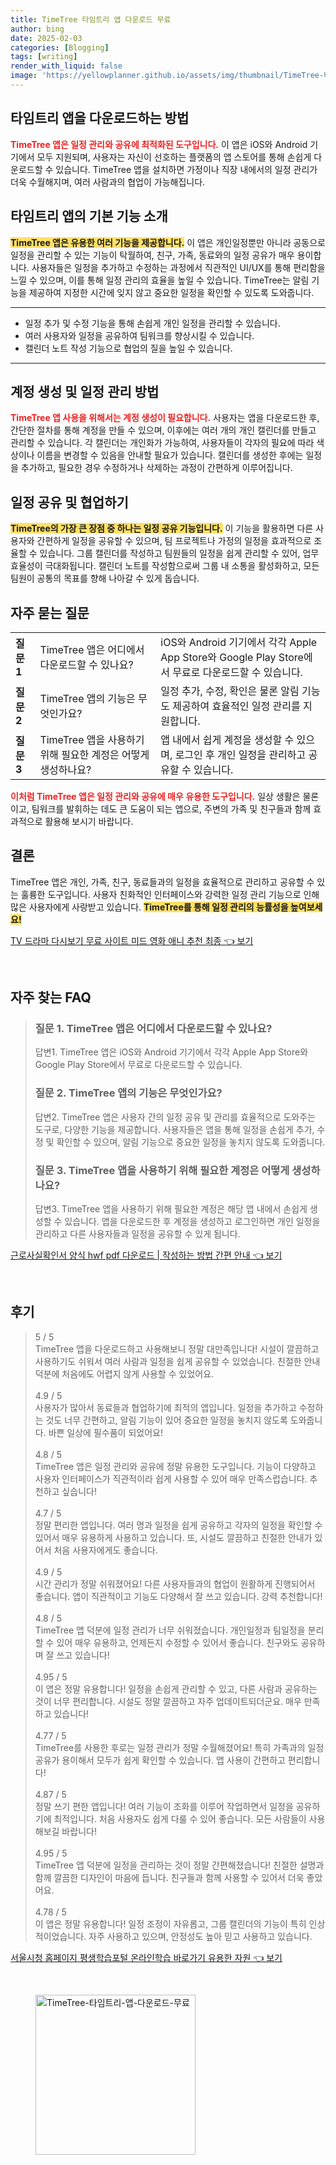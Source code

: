 ```yaml
---
title: TimeTree 타임트리 앱 다운로드 무료
author: bing
date: 2025-02-03
categories: [Blogging]
tags: [writing]
render_with_liquid: false
image: 'https://yellowplanner.github.io/assets/img/thumbnail/TimeTree-타임트리-앱-다운로드-무료.webp'
---
```



<h2 id='타임트리 앱 다운로드'>타임트리 앱을 다운로드하는 방법</h2>

<p><b><span style="color: #ee2323;">TimeTree 앱은 일정 관리와 공유에 최적화된 도구입니다.</span></b> 이 앱은 iOS와 Android 기기에서 모두 지원되며, 사용자는 자신이 선호하는 플랫폼의 앱 스토어를 통해 손쉽게 다운로드할 수 있습니다. TimeTree 앱을 설치하면 가정이나 직장 내에서의 일정 관리가 더욱 수월해지며, 여러 사람과의 협업이 가능해집니다.</p>

<h2 id='타임트리 앱의 기본 기능'>타임트리 앱의 기본 기능 소개</h2>

<p><b><span style="background-color: #ffe066;">TimeTree 앱은 유용한 여러 기능을 제공합니다.</span></b> 이 앱은 개인일정뿐만 아니라 공동으로 일정을 관리할 수 있는 기능이 탁월하여, 친구, 가족, 동료와의 일정 공유가 매우 용이합니다. 사용자들은 일정을 추가하고 수정하는 과정에서 직관적인 UI/UX를 통해 편리함을 느낄 수 있으며, 이를 통해 일정 관리의 효율을 높일 수 있습니다. TimeTree는 알림 기능을 제공하여 지정한 시간에 잊지 않고 중요한 일정을 확인할 수 있도록 도와줍니다.</p>

<hr />

<ul>
    <li>일정 추가 및 수정 기능을 통해 손쉽게 개인 일정을 관리할 수 있습니다.</li>
    <li>여러 사용자와 일정을 공유하여 팀워크를 향상시킬 수 있습니다.</li>
    <li>캘린더 노트 작성 기능으로 협업의 질을 높일 수 있습니다.</li>
</ul>

<hr />

<h2 id='계정 생성 및 일정 관리 설정'>계정 생성 및 일정 관리 방법</h2>

<p><b><span style="color: #ee2323;">TimeTree 앱 사용을 위해서는 계정 생성이 필요합니다.</span></b> 사용자는 앱을 다운로드한 후, 간단한 절차를 통해 계정을 만들 수 있으며, 이후에는 여러 개의 개인 캘린더를 만들고 관리할 수 있습니다. 각 캘린더는 개인화가 가능하여, 사용자들이 각자의 필요에 따라 색상이나 이름을 변경할 수 있음을 안내할 필요가 있습니다. 캘린더를 생성한 후에는 일정을 추가하고, 필요한 경우 수정하거나 삭제하는 과정이 간편하게 이루어집니다.</p>

<h2 id='일정 공유 및 협업하기'>일정 공유 및 협업하기</h2>

<p><b><span style="background-color: #ffe066;">TimeTree의 가장 큰 장점 중 하나는 일정 공유 기능입니다.</span></b> 이 기능을 활용하면 다른 사용자와 간편하게 일정을 공유할 수 있으며, 팀 프로젝트나 가정의 일정을 효과적으로 조율할 수 있습니다. 그룹 캘린더를 작성하고 팀원들의 일정을 쉽게 관리할 수 있어, 업무 효율성이 극대화됩니다. 캘린더 노트를 작성함으로써 그룹 내 소통을 활성화하고, 모든 팀원이 공통의 목표를 향해 나아갈 수 있게 돕습니다.</p>

<h2 id='자주 묻는 질문'>자주 묻는 질문</h2>

<table>
    <tr>
        <td><b>질문 1</b></td>
        <td>TimeTree 앱은 어디에서 다운로드할 수 있나요?</td>
        <td>iOS와 Android 기기에서 각각 Apple App Store와 Google Play Store에서 무료로 다운로드할 수 있습니다.</td>
    </tr>
    <tr>
        <td><b>질문 2</b></td>
        <td>TimeTree 앱의 기능은 무엇인가요?</td>
        <td>일정 추가, 수정, 확인은 물론 알림 기능도 제공하여 효율적인 일정 관리를 지원합니다.</td>
    </tr>
    <tr>
        <td><b>질문 3</b></td>
        <td>TimeTree 앱을 사용하기 위해 필요한 계정은 어떻게 생성하나요?</td>
        <td>앱 내에서 쉽게 계정을 생성할 수 있으며, 로그인 후 개인 일정을 관리하고 공유할 수 있습니다.</td>
    </tr>
</table>

<p><b><span style="color: #ee2323;">이처럼 TimeTree 앱은 일정 관리와 공유에 매우 유용한 도구입니다.</span></b> 일상 생활은 물론이고, 팀워크를 발휘하는 데도 큰 도움이 되는 앱으로, 주변의 가족 및 친구들과 함께 효과적으로 활용해 보시기 바랍니다.</p>

<h2 id='결론'>결론</h2>

<p>TimeTree 앱은 개인, 가족, 친구, 동료들과의 일정을 효율적으로 관리하고 공유할 수 있는 훌륭한 도구입니다. 사용자 친화적인 인터페이스와 강력한 일정 관리 기능으로 인해 많은 사용자에게 사랑받고 있습니다. <b><span style="background-color: #ffe066;">TimeTree를 통해 일정 관리의 능률성을 높여보세요!</span></b></p>


<p><a class="click-button" title="TV 드라마 다시보기 무료 사이트 미드 영화 애니 추천 최종" href="https://yellowplanner.github.io/posts/TV-%EB%93%9C%EB%9D%BC%EB%A7%88-%EB%8B%A4%EC%8B%9C%EB%B3%B4%EA%B8%B0-%EB%AC%B4%EB%A3%8C-%EC%82%AC%EC%9D%B4%ED%8A%B8-%EB%AF%B8%EB%93%9C-%EC%98%81%ED%99%94-%EC%95%A0%EB%8B%88-%EC%B6%94%EC%B2%9C-%EC%B5%9C%EC%A2%85/" rel="dofollow">TV 드라마 다시보기 무료 사이트 미드 영화 애니 추천 최종 👈 보기</a></p><br>
<h2 id='자주_찾는_FAQ'>자주 찾는 FAQ</h2>
<div itemscope="" itemtype="https://schema.org/FAQPage"> 
<blockquote> 
<div itemscope="" itemprop="mainEntity" itemtype="https://schema.org/Question"> 
<h3 itemprop="name">질문 1. TimeTree 앱은 어디에서 다운로드할 수 있나요?</h3> 
<div itemscope="" itemprop="acceptedAnswer" itemtype="https://schema.org/Answer"> 
<span itemprop="text"> 
<p>답변1. TimeTree 앱은 iOS와 Android 기기에서 각각 Apple App Store와 Google Play Store에서 무료로 다운로드할 수 있습니다.</p> 
</span> 
</div> 
</div> 
<div itemscope="" itemprop="mainEntity" itemtype="https://schema.org/Question"> 
<h3 itemprop="name">질문 2. TimeTree 앱의 기능은 무엇인가요?</h3> 
<div itemscope="" itemprop="acceptedAnswer" itemtype="https://schema.org/Answer"> 
<span itemprop="text"> 
<p>답변2. TimeTree 앱은 사용자 간의 일정 공유 및 관리를 효율적으로 도와주는 도구로, 다양한 기능을 제공합니다. 사용자들은 앱을 통해 일정을 손쉽게 추가, 수정 및 확인할 수 있으며, 알림 기능으로 중요한 일정을 놓치지 않도록 도와줍니다.</p> 
</span> 
</div> 
</div> 
<div itemscope="" itemprop="mainEntity" itemtype="https://schema.org/Question"> 
<h3 itemprop="name">질문 3. TimeTree 앱을 사용하기 위해 필요한 계정은 어떻게 생성하나요?</h3> 
<div itemscope="" itemprop="acceptedAnswer" itemtype="https://schema.org/Answer"> 
<span itemprop="text"> 
<p>답변3. TimeTree 앱을 사용하기 위해 필요한 계정은 해당 앱 내에서 손쉽게 생성할 수 있습니다. 앱을 다운로드한 후 계정을 생성하고 로그인하면 개인 일정을 관리하고 다른 사용자들과 일정을 공유할 수 있게 됩니다.</p> 
</span> 
</div> 
</div> 
</blockquote> 
</div>
<p><a class="click-button" title="근로사실확인서 양식 hwf pdf 다운로드 | 작성하는 방법 간편 안내" href="https://yellowplanner.github.io/posts/%EA%B7%BC%EB%A1%9C%EC%82%AC%EC%8B%A4%ED%99%95%EC%9D%B8%EC%84%9C-%EC%96%91%EC%8B%9D-hwf-pdf-%EB%8B%A4%EC%9A%B4%EB%A1%9C%EB%93%9C-%EC%9E%91%EC%84%B1%ED%95%98%EB%8A%94-%EB%B0%A9%EB%B2%95-%EA%B0%84%ED%8E%B8-%EC%95%88%EB%82%B4/" rel="dofollow">근로사실확인서 양식 hwf pdf 다운로드 | 작성하는 방법 간편 안내 👈 보기</a></p><br>
<h2 id='후기'>후기</h2>
<div itemscope itemtype="https://schema.org/Product">
  <blockquote>
  <div itemprop="review" itemscope itemtype="https://schema.org/Review">
      <div itemprop="reviewRating" itemscope itemtype="https://schema.org/Rating"> <span itemprop="ratingValue">5</span> / <span itemprop="bestRating">5</span> </div>
      <span itemprop="reviewBody">TimeTree 앱을 다운로드하고 사용해보니 정말 대만족입니다! 시설이 깔끔하고 사용하기도 쉬워서 여러 사람과 일정을 쉽게 공유할 수 있었습니다. 친절한 안내 덕분에 처음에도 어렵지 않게 사용할 수 있었어요.</span>
  </div>
  <br>
  <div itemprop="review" itemscope itemtype="https://schema.org/Review">
      <div itemprop="reviewRating" itemscope itemtype="https://schema.org/Rating"> <span itemprop="ratingValue">4.9</span> / <span itemprop="bestRating">5</span> </div>
      <span itemprop="reviewBody">사용자가 많아서 동료들과 협업하기에 최적의 앱입니다. 일정을 추가하고 수정하는 것도 너무 간편하고, 알림 기능이 있어 중요한 일정을 놓치지 않도록 도와줍니다. 바쁜 일상에 필수품이 되었어요!</span>
  </div>
  <br>
  <div itemprop="review" itemscope itemtype="https://schema.org/Review">
      <div itemprop="reviewRating" itemscope itemtype="https://schema.org/Rating"> <span itemprop="ratingValue">4.8</span> / <span itemprop="bestRating">5</span> </div>
      <span itemprop="reviewBody">TimeTree 앱은 일정 관리와 공유에 정말 유용한 도구입니다. 기능이 다양하고 사용자 인터페이스가 직관적이라 쉽게 사용할 수 있어 매우 만족스럽습니다. 추천하고 싶습니다!</span>
  </div>
  <br>
  <div itemprop="review" itemscope itemtype="https://schema.org/Review">
      <div itemprop="reviewRating" itemscope itemtype="https://schema.org/Rating"> <span itemprop="ratingValue">4.7</span> / <span itemprop="bestRating">5</span> </div>
      <span itemprop="reviewBody">정말 편리한 앱입니다. 여러 명과 일정을 쉽게 공유하고 각자의 일정을 확인할 수 있어서 매우 유용하게 사용하고 있습니다. 또, 시설도 깔끔하고 친절한 안내가 있어서 처음 사용자에게도 좋습니다.</span>
  </div>
  <br>
  <div itemprop="review" itemscope itemtype="https://schema.org/Review">
      <div itemprop="reviewRating" itemscope itemtype="https://schema.org/Rating"> <span itemprop="ratingValue">4.9</span> / <span itemprop="bestRating">5</span> </div>
      <span itemprop="reviewBody">시간 관리가 정말 쉬워졌어요! 다른 사용자들과의 협업이 원활하게 진행되어서 좋습니다. 앱이 직관적이고 기능도 다양해서 잘 쓰고 있습니다. 강력 추천합니다!</span>
  </div>
  <br>
  <div itemprop="review" itemscope itemtype="https://schema.org/Review">
      <div itemprop="reviewRating" itemscope itemtype="https://schema.org/Rating"> <span itemprop="ratingValue">4.8</span> / <span itemprop="bestRating">5</span> </div>
      <span itemprop="reviewBody">TimeTree 앱 덕분에 일정 관리가 너무 쉬워졌습니다. 개인일정과 팀일정을 분리할 수 있어 매우 유용하고, 언제든지 수정할 수 있어서 좋습니다. 친구와도 공유하며 잘 쓰고 있습니다!</span>
  </div>
  <br>
  <div itemprop="review" itemscope itemtype="https://schema.org/Review">
      <div itemprop="reviewRating" itemscope itemtype="https://schema.org/Rating"> <span itemprop="ratingValue">4.95</span> / <span itemprop="bestRating">5</span> </div>
      <span itemprop="reviewBody">이 앱은 정말 유용합니다! 일정을 손쉽게 관리할 수 있고, 다른 사람과 공유하는 것이 너무 편리합니다. 시설도 정말 깔끔하고 자주 업데이트되더군요. 매우 만족하고 있습니다!</span>
  </div>
  <br>
  <div itemprop="review" itemscope itemtype="https://schema.org/Review">
      <div itemprop="reviewRating" itemscope itemtype="https://schema.org/Rating"> <span itemprop="ratingValue">4.77</span> / <span itemprop="bestRating">5</span> </div>
      <span itemprop="reviewBody">TimeTree를 사용한 후로는 일정 관리가 정말 수월해졌어요! 특히 가족과의 일정 공유가 용이해서 모두가 쉽게 확인할 수 있습니다. 앱 사용이 간편하고 편리합니다!</span>
  </div>
  <br>
  <div itemprop="review" itemscope itemtype="https://schema.org/Review">
      <div itemprop="reviewRating" itemscope itemtype="https://schema.org/Rating"> <span itemprop="ratingValue">4.87</span> / <span itemprop="bestRating">5</span> </div>
      <span itemprop="reviewBody">정말 쓰기 편한 앱입니다! 여러 기능이 조화를 이루어 작업하면서 일정을 공유하기에 최적입니다. 처음 사용자도 쉽게 다룰 수 있어 좋습니다. 모든 사람들이 사용해보길 바랍니다!</span>
  </div>
  <br>
  <div itemprop="review" itemscope itemtype="https://schema.org/Review">
      <div itemprop="reviewRating" itemscope itemtype="https://schema.org/Rating"> <span itemprop="ratingValue">4.95</span> / <span itemprop="bestRating">5</span> </div>
      <span itemprop="reviewBody">TimeTree 앱 덕분에 일정을 관리하는 것이 정말 간편해졌습니다! 친절한 설명과 함께 깔끔한 디자인이 마음에 듭니다. 친구들과 함께 사용할 수 있어서 더욱 좋았어요.</span>
  </div>
  <br>
  <div itemprop="review" itemscope itemtype="https://schema.org/Review">
      <div itemprop="reviewRating" itemscope itemtype="https://schema.org/Rating"> <span itemprop="ratingValue">4.78</span> / <span itemprop="bestRating">5</span> </div>
      <span itemprop="reviewBody">이 앱은 정말 유용합니다! 일정 조정이 자유롭고, 그룹 캘린더의 기능이 특히 인상적이었습니다. 자주 사용하고 있으며, 안정성도 높아 믿고 사용하고 있습니다.</span>
  </div>
  </blockquote>
</div>
<p><a class="click-button" title="서울시청 홈페이지 평생학습포털 온라인학습 바로가기 유용한 자원" href="https://yellowplanner.github.io/posts/%EC%84%9C%EC%9A%B8%EC%8B%9C%EC%B2%AD-%ED%99%88%ED%8E%98%EC%9D%B4%EC%A7%80-%ED%8F%89%EC%83%9D%ED%95%99%EC%8A%B5%ED%8F%AC%ED%84%B8-%EC%98%A8%EB%9D%BC%EC%9D%B8%ED%95%99%EC%8A%B5-%EB%B0%94%EB%A1%9C%EA%B0%80%EA%B8%B0-%EC%9C%A0%EC%9A%A9%ED%95%9C-%EC%9E%90%EC%9B%90/" rel="dofollow">서울시청 홈페이지 평생학습포털 온라인학습 바로가기 유용한 자원 👈 보기</a></p><br>
<figure class="image"><img src="https://yellowplanner.github.io/assets/img/thumbnail/TimeTree-타임트리-앱-다운로드-무료.webp" alt="TimeTree-타임트리-앱-다운로드-무료" width="256" height="256"></figure>